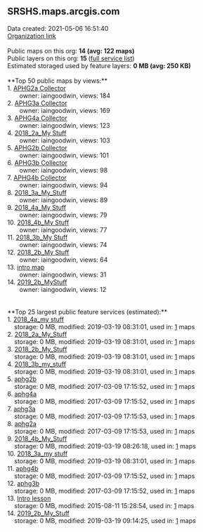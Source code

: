 <h2>SRSHS.maps.arcgis.com</h2> Data created: 2021-05-06 16:51:40 <br /><a target='new' href='https://SRSHS.maps.arcgis.com'>Organization link</a><br /><br />Public maps on this org: <b>14 (avg: 122 maps)</b><br />Public layers on this org: <b>15 </b>(<a target='new' href='https://services.arcgis.com/kBBpasi0W967kl2z/ArcGIS/rest/services'>full service list</a>)<br />Estimated storaged used by feature layers: <b>0 MB (avg: 250 KB)</b><br /><br />**Top 50 public maps by views:**<br />  1. <a target='new' href='https://www.arcgis.com/home/item.html?id=f8a6743b3a19484ba10045a15c3a401c'>APHG2a Collector</a> <br />  &nbsp;&nbsp;&nbsp;&nbsp; &nbsp;&nbsp;owner: iaingoodwin, views: 184<br />  2. <a target='new' href='https://www.arcgis.com/home/item.html?id=95738c62ab964565808d555db4af1c61'>APHG3a Collector</a> <br />  &nbsp;&nbsp;&nbsp;&nbsp; &nbsp;&nbsp;owner: iaingoodwin, views: 169<br />  3. <a target='new' href='https://www.arcgis.com/home/item.html?id=0184ebf835e94ca19710df3cb4639955'>APHG4a Collector</a> <br />  &nbsp;&nbsp;&nbsp;&nbsp; &nbsp;&nbsp;owner: iaingoodwin, views: 123<br />  4. <a target='new' href='https://www.arcgis.com/home/item.html?id=22ea67a763944d1599ca87858a6eb375'>2018_2a_My Stuff</a> <br />  &nbsp;&nbsp;&nbsp;&nbsp; &nbsp;&nbsp;owner: iaingoodwin, views: 103<br />  5. <a target='new' href='https://www.arcgis.com/home/item.html?id=59f6b9500e4b42d79523e778f483ccff'>APHG2b Collector</a> <br />  &nbsp;&nbsp;&nbsp;&nbsp; &nbsp;&nbsp;owner: iaingoodwin, views: 101<br />  6. <a target='new' href='https://www.arcgis.com/home/item.html?id=a27e3dd7fccd49c8ae8b665a90561a2a'>APHG3b Collector</a> <br />  &nbsp;&nbsp;&nbsp;&nbsp; &nbsp;&nbsp;owner: iaingoodwin, views: 98<br />  7. <a target='new' href='https://www.arcgis.com/home/item.html?id=bf9e187d25ac4a0bbdd40f4fb1e84be1'>APHG4b Collector</a> <br />  &nbsp;&nbsp;&nbsp;&nbsp; &nbsp;&nbsp;owner: iaingoodwin, views: 94<br />  8. <a target='new' href='https://www.arcgis.com/home/item.html?id=43ca5d0dc67a43cfb0b0173b31096361'>2018_3a_My_Stuff</a> <br />  &nbsp;&nbsp;&nbsp;&nbsp; &nbsp;&nbsp;owner: iaingoodwin, views: 89<br />  9. <a target='new' href='https://www.arcgis.com/home/item.html?id=736c2333a3f845ddb430960598db54c6'>2018_4a_My Stuff</a> <br />  &nbsp;&nbsp;&nbsp;&nbsp; &nbsp;&nbsp;owner: iaingoodwin, views: 79<br />  10. <a target='new' href='https://www.arcgis.com/home/item.html?id=aedb92b6008f42adb86d13e48c30d539'>2018_4b_My Stuff</a> <br />  &nbsp;&nbsp;&nbsp;&nbsp; &nbsp;&nbsp;owner: iaingoodwin, views: 77<br />  11. <a target='new' href='https://www.arcgis.com/home/item.html?id=a2407a9fdb784e4cae62add7f906dadc'>2018_3b_My Stuff</a> <br />  &nbsp;&nbsp;&nbsp;&nbsp; &nbsp;&nbsp;owner: iaingoodwin, views: 74<br />  12. <a target='new' href='https://www.arcgis.com/home/item.html?id=63d6a5f968474abb9c42bb82f2c9087e'>2018_2b_My Stuff</a> <br />  &nbsp;&nbsp;&nbsp;&nbsp; &nbsp;&nbsp;owner: iaingoodwin, views: 64<br />  13. <a target='new' href='https://www.arcgis.com/home/item.html?id=82fef1b0448a4858a0866311c38454fd'>intro map</a> <br />  &nbsp;&nbsp;&nbsp;&nbsp; &nbsp;&nbsp;owner: iaingoodwin, views: 31<br />  14. <a target='new' href='https://www.arcgis.com/home/item.html?id=21f9cbc334954cb083b8bad6b62a21ef'>2019_2b_MyStuff</a> <br />  &nbsp;&nbsp;&nbsp;&nbsp; &nbsp;&nbsp;owner: iaingoodwin, views: 12<br /><br /><br />**Top 25 largest public feature services (estimated):**<br /> 1. <a target='new' href='https://www.arcgis.com/home/item.html?id=0f56fd05e6fd4f5d84c521855519ea42'>2018_4a_my stuff</a><br /> &nbsp;&nbsp;&nbsp;&nbsp;storage: 0 MB, modified: 2019-03-19 08:31:01,  used in: <a target='new' href='https://ed-ind-tb.s3-us-west-1.amazonaws.com/ADI/0f56fd05e6fd4f5d84c521855519ea42.html'> 1</a> maps<br /> 2. <a target='new' href='https://www.arcgis.com/home/item.html?id=65558514f8374845940ea16d181d674b'>2018_2a_My_Stuff</a><br /> &nbsp;&nbsp;&nbsp;&nbsp;storage: 0 MB, modified: 2019-03-19 08:31:01,  used in: <a target='new' href='https://ed-ind-tb.s3-us-west-1.amazonaws.com/ADI/65558514f8374845940ea16d181d674b.html'> 1</a> maps<br /> 3. <a target='new' href='https://www.arcgis.com/home/item.html?id=511ddf25ab5f4d228d84e91836906259'>2018_2b_My_Stuff</a><br /> &nbsp;&nbsp;&nbsp;&nbsp;storage: 0 MB, modified: 2019-03-19 08:31:01,  used in: <a target='new' href='https://ed-ind-tb.s3-us-west-1.amazonaws.com/ADI/511ddf25ab5f4d228d84e91836906259.html'> 1</a> maps<br /> 4. <a target='new' href='https://www.arcgis.com/home/item.html?id=f04441b7635e48c293868346ef6bb867'>2018_3b_my_stuff</a><br /> &nbsp;&nbsp;&nbsp;&nbsp;storage: 0 MB, modified: 2019-03-19 08:31:01,  used in: <a target='new' href='https://ed-ind-tb.s3-us-west-1.amazonaws.com/ADI/f04441b7635e48c293868346ef6bb867.html'> 1</a> maps<br /> 5. <a target='new' href='https://www.arcgis.com/home/item.html?id=29824f57335340d6b0337af07fa95c6f'>aphg2b</a><br /> &nbsp;&nbsp;&nbsp;&nbsp;storage: 0 MB, modified: 2017-03-09 17:15:52,  used in: <a target='new' href='https://ed-ind-tb.s3-us-west-1.amazonaws.com/ADI/29824f57335340d6b0337af07fa95c6f.html'> 1</a> maps<br /> 6. <a target='new' href='https://www.arcgis.com/home/item.html?id=7ca880a816034dc3b599bf9764a114ea'>aphg4a</a><br /> &nbsp;&nbsp;&nbsp;&nbsp;storage: 0 MB, modified: 2017-03-09 17:15:52,  used in: <a target='new' href='https://ed-ind-tb.s3-us-west-1.amazonaws.com/ADI/7ca880a816034dc3b599bf9764a114ea.html'> 1</a> maps<br /> 7. <a target='new' href='https://www.arcgis.com/home/item.html?id=1fd2298d72054fe69d06259407f7cf3a'>aphg3a</a><br /> &nbsp;&nbsp;&nbsp;&nbsp;storage: 0 MB, modified: 2017-03-09 17:15:53,  used in: <a target='new' href='https://ed-ind-tb.s3-us-west-1.amazonaws.com/ADI/1fd2298d72054fe69d06259407f7cf3a.html'> 1</a> maps<br /> 8. <a target='new' href='https://www.arcgis.com/home/item.html?id=f612fa98a8f4453cbacb1a41bed5f529'>aphg2a</a><br /> &nbsp;&nbsp;&nbsp;&nbsp;storage: 0 MB, modified: 2017-03-09 17:15:53,  used in: <a target='new' href='https://ed-ind-tb.s3-us-west-1.amazonaws.com/ADI/f612fa98a8f4453cbacb1a41bed5f529.html'> 1</a> maps<br /> 9. <a target='new' href='https://www.arcgis.com/home/item.html?id=ab7833d8d43f440c8e1fd452838faf11'>2018_4b_My_Stuff</a><br /> &nbsp;&nbsp;&nbsp;&nbsp;storage: 0 MB, modified: 2019-03-19 08:26:18,  used in: <a target='new' href='https://ed-ind-tb.s3-us-west-1.amazonaws.com/ADI/ab7833d8d43f440c8e1fd452838faf11.html'> 1</a> maps<br /> 10. <a target='new' href='https://www.arcgis.com/home/item.html?id=861b94df092f4220b4328c98fd770c05'>2018_3a_my stuff</a><br /> &nbsp;&nbsp;&nbsp;&nbsp;storage: 0 MB, modified: 2019-03-19 08:31:01,  used in: <a target='new' href='https://ed-ind-tb.s3-us-west-1.amazonaws.com/ADI/861b94df092f4220b4328c98fd770c05.html'> 1</a> maps<br /> 11. <a target='new' href='https://www.arcgis.com/home/item.html?id=175f242c92e54ebe87c8ab2c4940bab8'>aphg4b</a><br /> &nbsp;&nbsp;&nbsp;&nbsp;storage: 0 MB, modified: 2017-03-09 17:15:52,  used in: <a target='new' href='https://ed-ind-tb.s3-us-west-1.amazonaws.com/ADI/175f242c92e54ebe87c8ab2c4940bab8.html'> 1</a> maps<br /> 12. <a target='new' href='https://www.arcgis.com/home/item.html?id=0c40679ded88452d8b02e4800226449b'>aphg3b</a><br /> &nbsp;&nbsp;&nbsp;&nbsp;storage: 0 MB, modified: 2017-03-09 17:15:52,  used in: <a target='new' href='https://ed-ind-tb.s3-us-west-1.amazonaws.com/ADI/0c40679ded88452d8b02e4800226449b.html'> 1</a> maps<br /> 13. <a target='new' href='https://www.arcgis.com/home/item.html?id=cb0df05a215c4ffbaa20537f3d930baf'>Intro lesson</a><br /> &nbsp;&nbsp;&nbsp;&nbsp;storage: 0 MB, modified: 2015-08-11 15:28:54,  used in: <a target='new' href='https://ed-ind-tb.s3-us-west-1.amazonaws.com/ADI/cb0df05a215c4ffbaa20537f3d930baf.html'> 1</a> maps<br /> 14. <a target='new' href='https://www.arcgis.com/home/item.html?id=2adc4757260044f8b6bee262b58409dd'>2019_2b_My_Stuff</a><br /> &nbsp;&nbsp;&nbsp;&nbsp;storage: 0 MB, modified: 2019-03-19 09:14:25,  used in: <a target='new' href='https://ed-ind-tb.s3-us-west-1.amazonaws.com/ADI/2adc4757260044f8b6bee262b58409dd.html'> 1</a> maps<br />